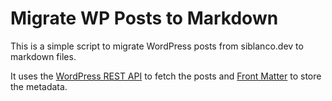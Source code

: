 # Migrate WP Posts to Markdown

This is a simple script to migrate WordPress posts from siblanco.dev to markdown files.

It uses the [WordPress REST API](https://developer.wordpress.org/rest-api/) to fetch the posts and [Front Matter](https://jekyllrb.com/docs/front-matter/) to store the metadata.
